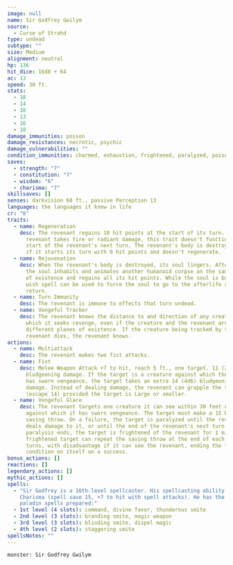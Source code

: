 ```yaml
---
image: null
name: Sir Godfrey Gwilym
source:
  - Curse of Strahd
type: undead
subtype: ""
size: Medium
alignment: neutral
hp: 136
hit_dice: 16d8 + 64
ac: 13
speed: 30 ft.
stats:
  - 18
  - 14
  - 18
  - 13
  - 16
  - 18
damage_immunities: poison
damage_resistances: necrotic, psychic
damage_vulnerabilities: ""
condition_immunities: charmed, exhaustion, frightened, paralyzed, poisoned, stunned
saves:
  - strength: "7"
  - constitution: "7"
  - wisdom: "6"
  - charisma: "7"
skillsaves: []
senses: darkvision 60 ft., passive Perception 13
languages: the languages it knew in life
cr: "6"
traits:
  - name: Regeneration
    desc: The revenant regains 10 hit points at the start of its turn. If the
      revenant takes fire or radiant damage, this trait doesn't function at the
      start of the revenant's next turn. The revenant's body is destroyed only
      if it starts its turn with 0 hit points and doesn't regenerate.
  - name: Rejuvenation
    desc: When the revenant's body is destroyed, its soul lingers. After 24 hours,
      the soul inhabits and animates another humanoid corpse on the same plane
      of existence and regains all its hit points. While the soul is bodiless, a
      wish spell can be used to force the soul to go to the afterlife and not
      return.
  - name: Turn Immunity
    desc: The revenant is immune to effects that turn undead.
  - name: Vengeful Tracker
    desc: The revenant knows the distance to and direction of any creature against
      which it seeks revenge, even if the creature and the revenant are on
      different planes of existence. If the creature being tracked by the
      revenant dies, the revenant knows.
actions:
  - name: Multiattack
    desc: The revenant makes two fist attacks.
  - name: Fist
    desc: Melee Weapon Attack +7 to hit, reach 5 ft., one target. 11 (2d6 + 4)
      bludgeoning damage. If the target is a creature against which the revenant
      has sworn vengeance, the target takes an extra 14 (4d6) bludgeoning
      damage. Instead of dealing damage, the revenant can grapple the target
      (escape 14) provided the target is Large or smaller.
  - name: Vengeful Glare
    desc: The revenant targets one creature it can see within 30 feet of it and
      against which it has sworn vengeance. The target must make a 15 Wisdom
      saving throw. On a failure, the target is paralyzed until the revenant
      deals damage to it, or until the end of the revenant's next turn. When the
      paralysis ends, the target is frightened of the revenant for 1 minute. The
      frightened target can repeat the saving throw at the end of each of its
      turns, with disadvantage if it can see the revenant, ending the frightened
      condition on itself on a success.
bonus_actions: []
reactions: []
legendary_actions: []
mythic_actions: []
spells:
  - "Sir Godfrey is a 16th-level spellcaster. His spellcasting ability is
    Charisma (spell save 15, +7 to hit with spell attacks). He has the following
    paladin spells prepared:"
  - 1st level (4 slots): command, divine favor, thunderous smite
  - 2nd level (3 slots): branding smite, magic weapon
  - 3rd level (3 slots): blinding smite, dispel magic
  - 4th level (2 slots): staggering smite
spellsNotes: ""
---
```


```statblock
monster: Sir Godfrey Gwilym
```

```dataviewjs
```